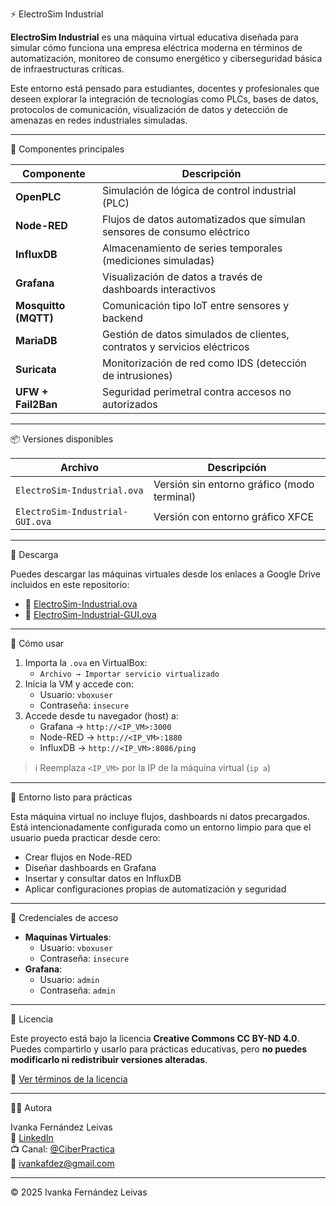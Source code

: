 ⚡ ElectroSim Industrial

**ElectroSim Industrial** es una máquina virtual educativa diseñada para simular cómo funciona una empresa eléctrica moderna en términos de automatización, monitoreo de consumo energético y ciberseguridad básica de infraestructuras críticas.

Este entorno está pensado para estudiantes, docentes y profesionales que deseen explorar la integración de tecnologías como PLCs, bases de datos, protocolos de comunicación, visualización de datos y detección de amenazas en redes industriales simuladas.

---

🧩 Componentes principales

| Componente         | Descripción                                                                 |
|--------------------|------------------------------------------------------------------------------|
| **OpenPLC**         | Simulación de lógica de control industrial (PLC)                            |
| **Node-RED**        | Flujos de datos automatizados que simulan sensores de consumo eléctrico     |
| **InfluxDB**        | Almacenamiento de series temporales (mediciones simuladas)                  |
| **Grafana**         | Visualización de datos a través de dashboards interactivos                  |
| **Mosquitto (MQTT)**| Comunicación tipo IoT entre sensores y backend                              |
| **MariaDB**         | Gestión de datos simulados de clientes, contratos y servicios eléctricos    |
| **Suricata**        | Monitorización de red como IDS (detección de intrusiones)                   |
| **UFW + Fail2Ban**  | Seguridad perimetral contra accesos no autorizados                          |

---

📦 Versiones disponibles

| Archivo                          | Descripción                                       |
|----------------------------------|---------------------------------------------------|
| `ElectroSim-Industrial.ova`      | Versión sin entorno gráfico (modo terminal)       |
| `ElectroSim-Industrial-GUI.ova`  | Versión con entorno gráfico XFCE                  |

---

📁 Descarga

Puedes descargar las máquinas virtuales desde los enlaces a Google Drive incluidos en este repositorio:

- 🔹 [ElectroSim-Industrial.ova](ENLACE_AQUÍ)
- 🔸 [ElectroSim-Industrial-GUI.ova](ENLACE_AQUÍ)

---

🚀 Cómo usar

1. Importa la `.ova` en VirtualBox:
   - `Archivo → Importar servicio virtualizado`
2. Inicia la VM y accede con:
   - Usuario: `vboxuser`
   - Contraseña: `insecure`
3. Accede desde tu navegador (host) a:
   - Grafana → `http://<IP_VM>:3000`
   - Node-RED → `http://<IP_VM>:1880`
   - InfluxDB → `http://<IP_VM>:8086/ping`

> ℹ️ Reemplaza `<IP_VM>` por la IP de la máquina virtual (`ip a`)

---

🧪 Entorno listo para prácticas

Esta máquina virtual no incluye flujos, dashboards ni datos precargados. Está intencionadamente configurada como un entorno limpio para que el usuario pueda practicar desde cero:

- Crear flujos en Node-RED
- Diseñar dashboards en Grafana
- Insertar y consultar datos en InfluxDB
- Aplicar configuraciones propias de automatización y seguridad

---

🔐 Credenciales de acceso

- **Maquinas Virtuales**:
     - Usuario: `vboxuser`  
     - Contraseña: `insecure`
- **Grafana**:  
     - Usuario: `admin`  
     - Contraseña: `admin`

---

📜 Licencia

Este proyecto está bajo la licencia **Creative Commons CC BY-ND 4.0**.  
Puedes compartirlo y usarlo para prácticas educativas, pero **no puedes modificarlo ni redistribuir versiones alteradas**.

🔗 [Ver términos de la licencia](https://creativecommons.org/licenses/by-nd/4.0/)

---

👩‍💻 Autora

Ivanka Fernández Leivas  
💼 [LinkedIn](https://www.linkedin.com/in/ivankafernandez/)  
📺 Canal: [@CiberPractica](https://www.youtube.com/@CiberPractica)  
📧 ivankafdez@gmail.com

---

© 2025 Ivanka Fernández Leivas


